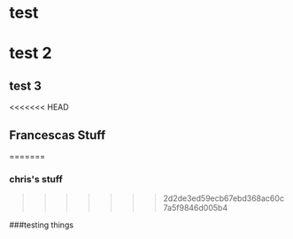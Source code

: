 # test
# test 2
## test 3
<<<<<<< HEAD
## Francescas Stuff
=======
### chris's stuff
>>>>>>> 2d2de3ed59ecb67ebd368ac60c7a5f9846d005b4


###testing things

